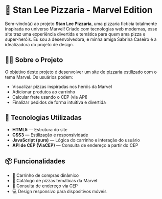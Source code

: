 # 🍕 Stan Lee Pizzaria - Marvel Edition

Bem-vindo(a) ao projeto **Stan Lee Pizzaria**, uma pizzaria fictícia totalmente inspirada no universo Marvel! 
Criado com tecnologias web modernas, esse site traz uma experiência divertida e temática para quem ama pizza e super-heróis.
Eu sou a desenvolvedora, e minha amiga Sabrina Caseiro é a idealizadora do projeto de design.


## 🦸‍♂️ Sobre o Projeto

O objetivo deste projeto é desenvolver um site de pizzaria estilizado com o tema Marvel. Os usuários podem:

- Visualizar pizzas inspiradas nos heróis da Marvel
- Adicionar produtos ao carrinho
- Calcular frete usando o CEP (via API)
- Finalizar pedidos de forma intuitiva e divertida

## 🚀 Tecnologias Utilizadas

- **HTML5** — Estrutura do site
- **CSS3** — Estilização e responsividade
- **JavaScript (puro)** — Lógica do carrinho e interação do usuário
- **API de CEP (ViaCEP)** — Consulta de endereço a partir do CEP

## 📦 Funcionalidades

- 🛒 Carrinho de compras dinâmico  
- 🍕 Catálogo de pizzas temáticas da Marvel  
- 🔎 Consulta de endereço via CEP  
- 💻 Design responsivo para dispositivos móveis  



